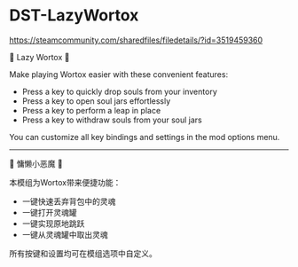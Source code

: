 # DST-LazyWortox

https://steamcommunity.com/sharedfiles/filedetails/?id=3519459360

󰀅 Lazy Wortox 󰀅

Make playing Wortox easier with these convenient features:
- Press a key to quickly drop souls from your inventory
- Press a key to open soul jars effortlessly
- Press a key to perform a leap in place
- Press a key to withdraw souls from your soul jars

You can customize all key bindings and settings in the mod options menu.

-----------------------------------------------------------------

󰀅 慵懒小恶魔 󰀅

本模组为Wortox带来便捷功能：
- 一键快速丢弃背包中的灵魂
- 一键打开灵魂罐
- 一键实现原地跳跃
- 一键从灵魂罐中取出灵魂

所有按键和设置均可在模组选项中自定义。
